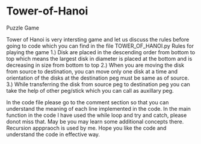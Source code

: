 # Tower-of-Hanoi
Puzzle Game

Tower of Hanoi is very intersting game and let us discuss the rules before going to code which you can find in the file TOWER_OF_HANOI.py
Rules for playing the game
 1.) Disk are placed in the descending order from bottom to top which means the largest disk in diameter is placed at the bottom and is decreasing in size from bottom to top
 2.) When you are moving the disk from source to destination, you can move only one disk at a time and orientation of the disks at the destination peg must be same as of source.
 3.) While transferring the disk from source peg to destination peg you can take the help of other peg/stick which you can call as auxillary peg.
 
 
 In the code file please go to the comment section so that you can understand the meaning of each line implemented in the code. In the main function in the code I have used the while loop and try and catch, please donot miss that. May be you may learn some additional concepts there. Recursion apppraoch is used by me.
 Hope you like the code and understand the code in effective way.
